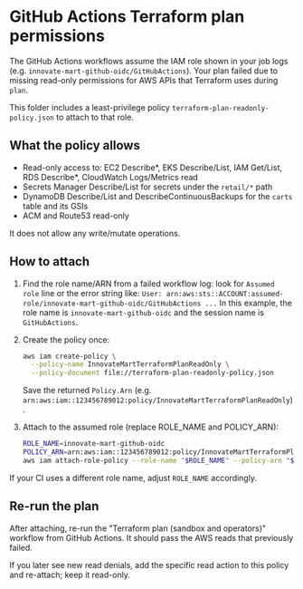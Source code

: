 # GitHub Actions Terraform plan permissions

The GitHub Actions workflows assume the IAM role shown in your job logs (e.g. `innovate-mart-github-oidc/GitHubActions`). Your plan failed due to missing read-only permissions for AWS APIs that Terraform uses during `plan`.

This folder includes a least-privilege policy `terraform-plan-readonly-policy.json` to attach to that role.

## What the policy allows

- Read-only access to: EC2 Describe*, EKS Describe/List, IAM Get/List, RDS Describe*, CloudWatch Logs/Metrics read
- Secrets Manager Describe/List for secrets under the `retail/*` path
- DynamoDB Describe/List and DescribeContinuousBackups for the `carts` table and its GSIs
- ACM and Route53 read-only

It does not allow any write/mutate operations.

## How to attach

1. Find the role name/ARN from a failed workflow log: look for `Assumed role` line or the error string like:
   `User: arn:aws:sts::ACCOUNT:assumed-role/innovate-mart-github-oidc/GitHubActions ...`
   In this example, the role name is `innovate-mart-github-oidc` and the session name is `GitHubActions`.

2. Create the policy once:

   ```bash
   aws iam create-policy \
     --policy-name InnovateMartTerraformPlanReadOnly \
     --policy-document file://terraform-plan-readonly-policy.json
   ```

   Save the returned `Policy.Arn` (e.g. `arn:aws:iam::123456789012:policy/InnovateMartTerraformPlanReadOnly`).

3. Attach to the assumed role (replace ROLE_NAME and POLICY_ARN):

   ```bash
   ROLE_NAME=innovate-mart-github-oidc
   POLICY_ARN=arn:aws:iam::123456789012:policy/InnovateMartTerraformPlanReadOnly
   aws iam attach-role-policy --role-name "$ROLE_NAME" --policy-arn "$POLICY_ARN"
   ```

If your CI uses a different role name, adjust `ROLE_NAME` accordingly.

## Re-run the plan

After attaching, re-run the "Terraform plan (sandbox and operators)" workflow from GitHub Actions. It should pass the AWS reads that previously failed.

If you later see new read denials, add the specific read action to this policy and re-attach; keep it read-only.
